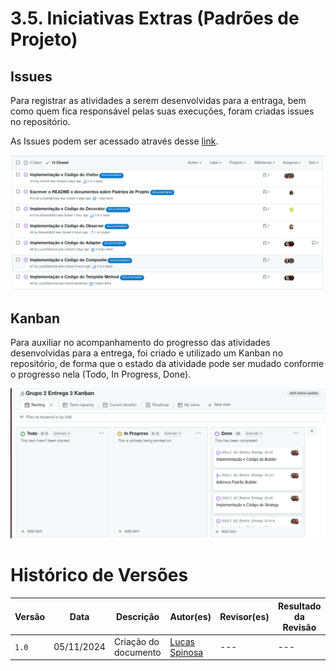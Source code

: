 # 3.5. Iniciativas Extras (Padrões de Projeto)

## Issues

Para registrar as atividades a serem desenvolvidas para a entraga, bem como quem fica responsável pelas suas execuções, foram criadas issues no repositório.

As Issues podem ser acessado através desse [link](https://github.com/UnBArqDsw2024-2/2024.2_G2_Brecho_Entrega_03/issues).

![Issues](../Images/Issues.png)

## Kanban

Para auxiliar no acompanhamento do progresso das atividades desenvolvidas para a entrega, foi criado e utilizado um Kanban no repositório, de forma que o estado da atividade pode ser mudado conforme o progresso nela (Todo, In Progress, Done).

![Kanban](../Images/Kanban.png)

# Histórico de Versões
| Versão | Data       | Descrição              | Autor(es)                                                                                                                                          | Revisor(es)                                          | Resultado da Revisão                                         |
| ------ | ---------- | ---------------------- | -------------------------------------------------------------------------------------------------------------------------------------------------- | ---------------------------------------------------- | ---------------------------------------------------- |
| `1.0`  | 05/11/2024 | Criação do documento | [Lucas Spinosa](https://github.com/LucasSpinosa) | --- | --- |